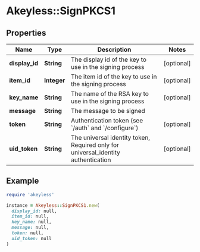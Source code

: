 # Akeyless::SignPKCS1

## Properties

| Name | Type | Description | Notes |
| ---- | ---- | ----------- | ----- |
| **display_id** | **String** | The display id of the key to use in the signing process | [optional] |
| **item_id** | **Integer** | The item id of the key to use in the signing process | [optional] |
| **key_name** | **String** | The name of the RSA key to use in the signing process | [optional] |
| **message** | **String** | The message to be signed |  |
| **token** | **String** | Authentication token (see &#x60;/auth&#x60; and &#x60;/configure&#x60;) | [optional] |
| **uid_token** | **String** | The universal identity token, Required only for universal_identity authentication | [optional] |

## Example

```ruby
require 'akeyless'

instance = Akeyless::SignPKCS1.new(
  display_id: null,
  item_id: null,
  key_name: null,
  message: null,
  token: null,
  uid_token: null
)
```

